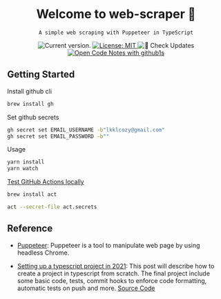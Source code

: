 <div align="center">
    <h1 align="center">Welcome to web-scraper 👋</h1>

    A simple web scraping with Puppeteer in TypeScript

  <p>
    <a>
      <img src="https://img.shields.io/github/package-json/v/lkcozy/code-notes" alt="Current version." />
    </a>
    <a href="#" target="_blank">
        <img alt="License: MIT" src="https://img.shields.io/badge/License-MIT-green.svg" />
    </a>
        <img src="https://github.com/lkcozy/web-scraper/actions/workflows/checkUpdats.yml/badge.svg?branch=main" alt="🔎 Check Updates" />
    <a href="https://github1s.com/lkcozy/web-scraper" target="_blank">
        <img src="https://img.shields.io/badge/Github1s-open-blue" alt="Open Code Notes with github1s" />
    </a>
   </p>
</div>

## Getting Started

Install github cli

```sh
brew install gh
```

Set github secrets

```sh
gh secret set EMAIL_USERNAME -b"lkklcozy@gmail.com"
gh secret set EMAIL_PASSWORD -b""
```

Usage

```sh
yarn install
yarn watch
```

[Test GitHub Actions locally](https://lkcozy.github.io/code-notes/git/github-actions#test-github-actions-locally)

```sh
brew install act
```

```sh
act --secret-file act.secrets
```

## Reference

- [Puppeteer](https://github.com/puppeteer/puppeteer): Puppeteer is a tool to manipulate web page by using headless Chrome.

- [Setting up a typescript project in 2021](https://dev.to/avalon-lab/setting-up-a-typescript-project-in-2021-4cfg): This post will describe how to create a project in typescript from scratch. The final project include some basic code, tests, commit hooks to enforce code formatting, automatic tests on push and more. [Source Code](https://github.com/xiorcal/ts-demo)
